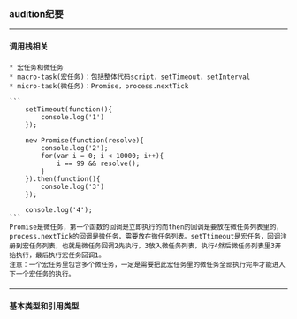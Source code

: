 ### audition纪要
***
#### 调用栈相关
    * 宏任务和微任务
    * macro-task(宏任务)：包括整体代码script，setTimeout，setInterval
    * micro-task(微任务)：Promise，process.nextTick

    ```
        setTimeout(function(){
            console.log('1')
        });

        new Promise(function(resolve){
            console.log('2');
            for(var i = 0; i < 10000; i++){
                i == 99 && resolve();
            }
        }).then(function(){
            console.log('3')
        });

        console.log('4');
    ```
    Promise是微任务，第一个函数的回调是立即执行的而then的回调是要放在微任务列表里的，process.nextTick的回调是微任务，需要放在微任务列表。setTtimeout是宏任务，回调注册到宏任务列表，也就是微任务回调2先执行，3放入微任务列表，执行4然后微任务列表里3开始执行，最后执行宏任务回调1。
    注意：一个宏任务里包含多个微任务，一定是需要把此宏任务里的微任务全部执行完毕才能进入下一个宏任务的执行。
####
***

#### 基本类型和引用类型
